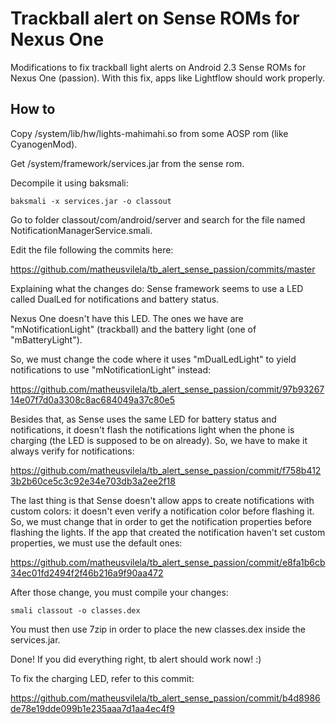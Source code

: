 Trackball alert on Sense ROMs for Nexus One
==============

Modifications to fix trackball light alerts on Android 2.3 Sense ROMs for Nexus One (passion). With this fix, apps like Lightflow should work properly.

## How to

Copy /system/lib/hw/lights-mahimahi.so from some AOSP rom (like CyanogenMod).

Get /system/framework/services.jar from the sense rom.

Decompile it using baksmali:

```
baksmali -x services.jar -o classout
```

Go to folder classout/com/android/server and search for the file named NotificationManagerService.smali.

Edit the file following the commits here:

https://github.com/matheusvilela/tb_alert_sense_passion/commits/master

Explaining what the changes do: Sense framework seems to use a LED called DualLed for notifications and battery status.

Nexus One doesn't have this LED. The ones we have are "mNotificationLight" (trackball) and the battery light (one of
"mBatteryLight").
      
So, we must change the code where it uses "mDualLedLight" to yield notifications to use "mNotificationLight" instead:

https://github.com/matheusvilela/tb_alert_sense_passion/commit/97b9326714e07f7d0a3308c8ac684049a37c80e5

Besides that, as Sense uses the same LED for battery status and notifications, it doesn't flash the notifications light
when the phone is charging (the LED is supposed to be on already). So, we have to make it always verify for notifications:

https://github.com/matheusvilela/tb_alert_sense_passion/commit/f758b4123b2b60ce5c3c92e34e703db3a2ee2f18

The last thing is that Sense doesn't allow apps to create notifications with custom colors: it doesn't even verify
a notification color before flashing it. So, we must change that in order to get the notification properties before
flashing the lights. If the app that created the notification haven't set custom properties, we must use the default ones:

https://github.com/matheusvilela/tb_alert_sense_passion/commit/e8fa1b6cb34ec01fd2494f2f46b216a9f90aa472

After those change, you must compile your changes:

```
smali classout -o classes.dex
```

You must then use 7zip in order to place the new classes.dex inside the services.jar.

Done! If you did everything right, tb alert should work now! :)

To fix the charging LED, refer to this commit:

https://github.com/matheusvilela/tb_alert_sense_passion/commit/b4d8986de78e19dde099b1e235aaa7d1aa4ec4f9
